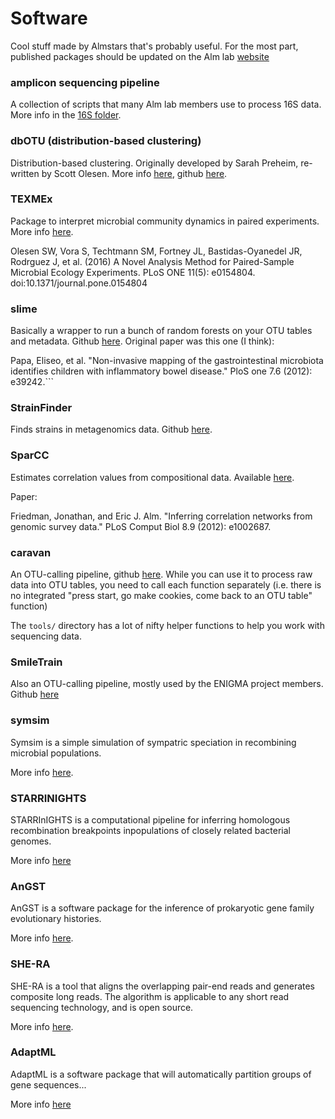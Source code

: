 # Software
Cool stuff made by Almstars that's probably useful.
For the most part, published packages should be updated on the
Alm lab [website](http://almlab.mit.edu/software.html)

### amplicon sequencing pipeline

A collection of scripts that many Alm lab members use to process 16S data.
More info in the [16S folder](https://github.com/almlab/info/tree/master/comp-resources/16S).

### dbOTU (distribution-based clustering)

Distribution-based clustering. Originally developed by Sarah Preheim,
re-written by Scott Olesen. More info [here](http://almlab.mit.edu/dbotu3.html),
github [here](https://github.com/swo/dbotu3).

### TEXMEx

Package to interpret microbial community dynamics in paired experiments.
More info [here](http://almlab.mit.edu/texmex.html).

Olesen SW, Vora S, Techtmann SM, Fortney JL, Bastidas-Oyanedel JR, Rodrguez J, et al. (2016) A Novel Analysis Method for Paired-Sample Microbial Ecology Experiments. PLoS ONE 11(5): e0154804. doi:10.1371/journal.pone.0154804

### slime

Basically a wrapper to run a bunch of random forests on your OTU tables and metadata.
Github [here](https://github.com/cssmillie/slime). Original paper was this one (I think):

Papa, Eliseo, et al. "Non-invasive mapping of the gastrointestinal microbiota identifies children with inflammatory bowel disease." PloS one 7.6 (2012): e39242.```

### StrainFinder

Finds strains in metagenomics data. Github [here](https://github.com/cssmillie/StrainFinder).

### SparCC

Estimates correlation values from compositional data.  Available [here](https://bitbucket.org/yonatanf/sparcc).

Paper:

Friedman, Jonathan, and Eric J. Alm. "Inferring correlation networks from genomic survey data." PLoS Comput Biol 8.9 (2012): e1002687.

### caravan

An OTU-calling pipeline, github [here](https://github.com/swo/caravan). While you can
use it to process raw data into OTU tables, you need to call each function separately
(i.e. there is no integrated "press start, go make cookies, come back to an OTU table" function)

The ```tools/``` directory has a lot of nifty helper functions to help you work
with sequencing data.

### SmileTrain

Also an OTU-calling pipeline, mostly used by the ENIGMA project members.
Github [here](https://github.com/almlab/SmileTrain)

### symsim

Symsim is a simple simulation of sympatric speciation in recombining microbial populations.

More info [here](http://almlab.mit.edu/symsim.html).

### STARRINIGHTS

STARRInIGHTS is a computational pipeline for inferring homologous recombination breakpoints inpopulations of closely related bacterial genomes.

More info [here](http://almlab.mit.edu/starrinights.html)

### AnGST

AnGST is a software package for the inference of prokaryotic gene family evolutionary histories.

More info [here](http://almlab.mit.edu/angst.html).

### SHE-RA

SHE-RA is a tool that aligns the overlapping pair-end reads and generates composite long reads. The algorithm is applicable to any short read sequencing technology, and is open source.

More info [here](http://almlab.mit.edu/shera.html).

### AdaptML

AdaptML is a software package that will automatically partition groups of gene sequences...

More info [here](http://almlab.mit.edu/adaptml.html)